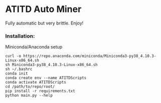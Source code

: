 # ATITD Auto Miner

Fully automatic but very brittle. Enjoy!
 
### Installation:

Miniconda/Anaconda setup
```
curl -o https://repo.anaconda.com/miniconda/Miniconda3-py38_4.10.3-Linux-x86_64.sh
sh Miniconda3-py38_4.10.3-Linux-x86_64.sh
sh ~/.bashrc
conda init
conda create env --name ATITDScripts
conda activate ATITDScripts
cd /path/to/repo/root/
pip install -r requirements.txt
python main.py --help
```


